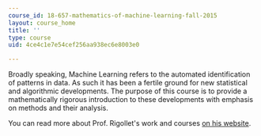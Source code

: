 ```yaml
---
course_id: 18-657-mathematics-of-machine-learning-fall-2015
layout: course_home
title: ''
type: course
uid: 4ce4c1e7e54cef256aa938ec6e8003e0

---
```

Broadly speaking, Machine Learning refers to the automated identification of patterns in data. As such it has been a fertile ground for new statistical and algorithmic developments. The purpose of this course is to provide a mathematically rigorous introduction to these developments with emphasis on methods and their analysis.

You can read more about Prof. Rigollet's work and courses [on his website](http://www-math.mit.edu/~rigollet/).
